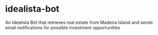 # idealista-bot
An Idealista Bot that retrieves real estate from Madeira Island and sends email notifications for possible investment opportunities
